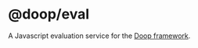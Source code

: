 @doop/eval
==================

A Javascript evaluation service for the [Doop framework](https://github.com/MomsFriendlyDevCo/Doop).
